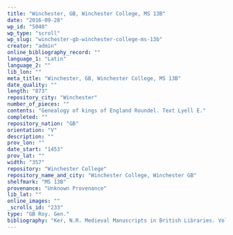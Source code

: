 ```yaml
---
title: "Winchester, GB, Winchester College, MS 13B"
date: "2016-09-28"
wp_id: "5040"
wp_type: "scroll"
wp_slug: "winchester-gb-winchester-college-ms-13b"
creator: "admin"
online_bibliography_record: ""
language_1: "Latin"
language_2: ""
lib_lon: ""
meta_title: "Winchester, GB, Winchester College, MS 13B"
date_quality: ""
length: "873"
repository_city: "Winchester"
number_of_pieces: ""
contents: "Genealogy of kings of England Roundel. Text Lyell E."
completed: ""
repository_nation: "GB"
orientation: "V"
description: ""
prov_lon: ""
date_start: "1453"
prov_lat: ""
width: "357"
repository: "Winchester College"
repository_name_and_city: "Winchester College, Winchester GB"
shelfmark: "MS 13B"
provenance: "Unknown Provenance"
lib_lat: ""
online_images: ""
_scrolls_id: "233"
type: "GB Roy. Gen."
bibliography: "Ker, N.R. Medieval Manuscripts in British Libraries. Vol. IV. Oxford: Clarendon, 1969, 611."
---
```



